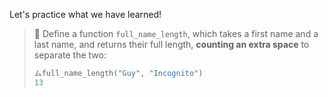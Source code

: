 Let's practice what we have learned!

> :tophat: Define a function `full_name_length`, which takes a first name and a last name, and returns their full length, **counting an extra space** to separate the two:
>
>```python
> ムfull_name_length("Guy", "Incognito")
>13
>```

